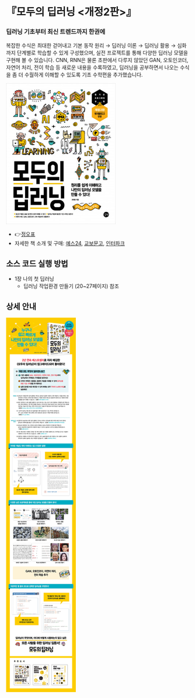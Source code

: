 # 『모두의 딥러닝 <개정2판>』

<h3>딥러닝 기초부터 최신 트렌드까지 한권에</h3>

복잡한 수식은 최대한 걷어내고 기본 동작 원리 → 딥러닝 이론 → 딥러닝 활용 → 심화까지 단계별로 학습할 수 있게 구성했으며, 실전 프로젝트를 통해 다양한 딥러닝 모델을 구현해 볼 수 있습니다. CNN, RNN은 물론 초판에서 다루지 않았던 GAN, 오토인코더, 자연어 처리, 전이 학습 등 새로운 내용을 수록하였고, 딥러닝을 공부하면서 나오는 수식을 좀 더 수월하게 이해할 수 있도록 기초 수학편을 추가했습니다. 

[![Title](./book/book.jpg)](http://www.yes24.com/Product/Goods/86611190)

* 👉[정오표](https://taehojo.github.io/book/errata-20220511.pdf)
* 자세한 책 소개 및 구매: [예스24](http://www.yes24.com/Product/Goods/86611190), [교보문고](http://www.kyobobook.co.kr/product/detailViewKor.laf?mallGb=KOR&ejkGb=KOR&linkClass=&barcode=9791165210397), [인터파크](http://book.interpark.com/product/BookDisplay.do?_method=detail&sc.prdNo=327029899)


## 소스 코드 실행 방법
   * 1장 나의 첫 딥러닝 
      + 딥러닝 작업환경 만들기 (20~27페이지) 참조


## 상세 안내
[![ex_screenshot](./book/book_promotion.jpg)](http://www.yes24.com/Product/Goods/86611190)

